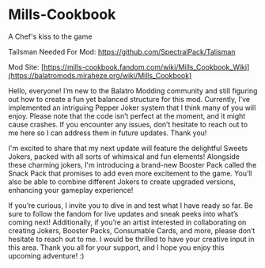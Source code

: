 # Mills-Cookbook
A Chef's kiss to the game

Tailsman Needed For Mod: https://github.com/SpectralPack/Talisman

Mod Site: [https://mills-cookbook.fandom.com/wiki/Mills_Cookbook_Wiki](https://balatromods.miraheze.org/wiki/Mills_Cookbook)

Hello, everyone! I’m new to the Balatro Modding community and still figuring out how to create a fun yet balanced structure for this mod. Currently, I’ve implemented an intriguing Pepper Joker system that I think many of you will enjoy. Please note that the code isn’t perfect at the moment, and it might cause crashes. If you encounter any issues, don’t hesitate to reach out to me here so I can address them in future updates. Thank you!

I'm excited to share that my next update will feature the delightful Sweets Jokers, packed with all sorts of whimsical and fun elements! Alongside these charming jokers, I'm introducing a brand-new Booster Pack called the Snack Pack that promises to add even more excitement to the game. You’ll also be able to combine different Jokers to create upgraded versions, enhancing your gameplay experience! 

If you’re curious, I invite you to dive in and test what I have ready so far. Be sure to follow the fandom for live updates and sneak peeks into what’s coming next! Additionally, if you’re an artist interested in collaborating on creating Jokers, Booster Packs, Consumable Cards, and more, please don’t hesitate to reach out to me. I would be thrilled to have your creative input in this area. Thank you all for your support, and I hope you enjoy this upcoming adventure! :)
